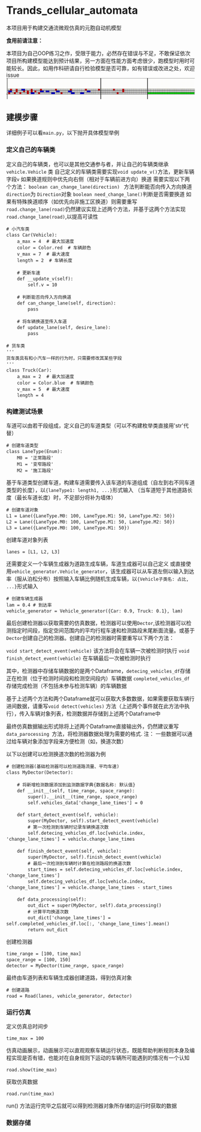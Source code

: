 # Trands_cellular_automata
本项目用于构建交通流微观仿真的元胞自动机模型

 **食用前请注意：**

本项目为自己OOP练习之作，受限于能力，必然存在错误与不足，不敢保证依次项目所构建模型能达到预计结果，另一方面在性能方面考虑很少，跑模型时用时可能较长。因此，如用作科研请自行检验模型是否可靠，如有错误或改进之处，欢迎issue
![image](https://github.com/zhangerfa/Trands_cellular_automata/blob/main/helper/%E5%85%83%E8%83%9E%E8%87%AA%E5%8A%A8%E6%9C%BA%E5%B1%95%E7%A4%BA.gif)

## 建模步骤
详细例子可以看`main.py`，以下抛开具体模型举例
### 定义自己的车辆类
定义自己的车辆类，也可以是其他交通参与者，并让自己的车辆类继承`vehicle.Vehicle` 类
自己定义的车辆类需要实现`void update_v()`方法，更新车辆字段`v`
如果换道规则中优先向右侧（相对于车辆前进方向）换道 需要实现以下两个方法：
`boolean can_change_lane(direction) ` 方法判断能否向传入方向换道 `direction`为 `Direction`对象
`boolean need_change_lane()`判断是否需要换道
如果有特殊换道顺序（如优先向非施工区换道）则需要重写`road.change_lane(road)`仍然建议实现上述两个方法，并基于这两个方法实现`road.change_lane(road)`,以提高可读性



    # 小汽车类
    class Car(Vehicle):
        a_max = 4  # 最大加速度
        color = Color.red  # 车辆颜色
        v_max = 7  # 最大速度
        length = 2  # 车辆长度

        # 更新车速
        def __update_v(self):
            self.v = 10

        # 判断能否向传入方向换道
        def can_change_lane(self, direction):
            pass

        # 将车辆换道至传入车道
        def update_lane(self, desire_lane):
            pass

    # 货车类
    '''
    货车类具有和小汽车一样的行为时，只需要修改其某些字段
    '''
    class Truck(Car):
        a_max = 2  # 最大加速度
        color = Color.blue  # 车辆颜色
        v_max = 5  # 最大速度
        length = 4

### 构建测试场景
车道可以由若干段组成，定义自己的车道类型（可以不构建枚举类直接用'str'代替）

    # 创建车道类型
    class LaneType(Enum):
        M0 = '正常路段'
        M1 = '变窄路段'
        M2 = '施工路段'

基于车道类型创建车道，构建车道需要传入该车道的车道组成（自左到右不同车道类型的长度），以`{laneType1: length1, ...}`形式输入
（当车道短于其他道路长度（最长车道长度）时，不足部分将补为墙体）
        
    # 创建车道对象
    L1 = Lane({LaneType.M0: 100, LaneType.M1: 50, LaneType.M2: 50})
    L2 = Lane({LaneType.M0: 100, LaneType.M1: 50, LaneType.M2: 50})
    L3 = Lane({LaneType.M0: 100, LaneType.M1: 50})
    
创建车道对象列表

    lanes = [L1, L2, L3]
    
还需要定义一个车辆生成器为道路生成车辆，车道生成器可以自己定义 或直接使用`vehicle_generator.Vehicle_generator`，该生成器可以从车道左侧以输入到达率（服从泊松分布）按照输入车辆比例随机生成车辆，以`{Vehicle子类名: 占比, ...}`形式输入
    
    # 创建车辆生成器
    lam = 0.4 # 到达率
    vehicle_generator = Vehicle_generator({Car: 0.9, Truck: 0.1}, lam)

最后创建检测器以获取需要的仿真数据，检测器可以使用`Dector`,该检测器可以检测指定时间段，指定空间范围内的平均行程车速和检测路段末尾断面流量。或基于`Dector`创建自己的检测器。创建自己的检测器时需要重写以下两个方法：

`void start_detect_event(vehicle)`  该方法将会在车辆一次被检测时执行 
`void finish_detect_event(vehicle)` 在车辆最后一次被检测时执行 

其中，检测器中存储车辆数据的是两个Dataframe，`detecing_vehicles_df`存储正在检测（位于检测时间段和检测空间段内）车辆数据
`completed_vehicles_df`存储完成检测（不包括未参与检测车辆）的车辆数据

基于上述两个方法和两个Dataframe就可以获取大多数数据，如果需要获取车辆行进间数据，请重写`void detect(vehicles)` 方法（上述两个事件就在此方法中执行），传入车辆对象列表，检测数据并存储到上述两个Dataframe中

最终仿真数据输出形式除将上述两个Dataframe直接输出外，仍然建议重写 `data_parocessing `方法，将检测器数据处理为需要的格式.
注： 一些数据可以通过给车辆对象添加字段来方便检测（如，换道次数）

以下以创建可以检测换道次数的检测器为例

    # 创建检测器(基础检测器可以检测道路流量、平均车速)
    class MyDector(Detector):

        # 将新增检测数据添加到监测数据字典{数据名称: 默认值}
        def __init__(self, time_range, space_range):
            super().__init__(time_range, space_range)
            self.vehicles_data['change_lane_times'] = 0

        def start_detect_event(self, vehicle):
            super(MyDector, self).start_detect_event(vehicle)
            # 第一次检测到车辆时记录车辆换道次数
            self.detecing_vehicles_df.loc[vehicle.index, 'change_lane_times'] = vehicle.change_lane_times

        def finish_detect_event(self, vehicle):
            super(MyDector, self).finish_detect_event(vehicle)
            # 最后一次检测到车辆时计算在检测路段的换道次数
            start_times = self.detecing_vehicles_df.loc[vehicle.index, 'change_lane_times']
            self.detecing_vehicles_df.loc[vehicle.index, 'change_lane_times'] = vehicle.change_lane_times - start_times

        def data_processing(self):
            out_dict = super(MyDector, self).data_processing()
            # 计算平均换道次数
            out_dict['change_lane_times'] = self.completed_vehicles_df.loc[:, 'change_lane_times'].mean()
            return out_dict
创建检测器

    time_range = [100, time_max]
    space_range = [100, 150]
    detector = MyDector(time_range, space_range)

最终由车道列表和车辆生成器创建道路，得到仿真对象
    
    # 创建道路
    road = Road(lanes, vehicle_generator, detector)
    
### 运行仿真
定义仿真总时间步

    time_max = 100

仿真动画展示，动画展示可以直观观察车辆运行状态，既能帮助判断规则本身及编程实现是否有错，也能对在自身规则下运动的车辆所可能遇到的情况有一个认知
    
    road.show(time_max)
    
获取仿真数据

    road.run(time_max)

run() 方法运行完毕之后就可以得到检测器对象所存储的运行时获取的数据

### 数据存储
